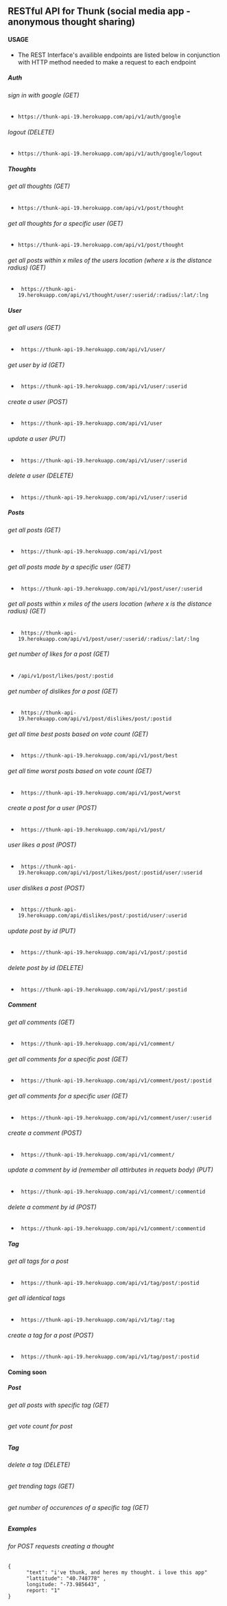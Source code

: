 ## RESTful API for Thunk (social media app - anonymous thought sharing)

#### USAGE

- The REST Interface's availible endpoints are listed below in conjunction with HTTP method needed to make a request to each endpoint

##### Auth

###### sign in with google (GET)
- ``` https://thunk-api-19.herokuapp.com/api/v1/auth/google ```

###### logout (DELETE)
- ``` https://thunk-api-19.herokuapp.com/api/v1/auth/google/logout ```

##### Thoughts 

###### get all thoughts (GET)
- ``` https://thunk-api-19.herokuapp.com/api/v1/post/thought ```
###### get all thoughts for a specific user (GET)
- ``` https://thunk-api-19.herokuapp.com/api/v1/post/thought ```
###### get all posts within x miles of the users location (where x is the distance radius) (GET)
- ``` https://thunk-api-19.herokuapp.com/api/v1/thought/user/:userid/:radius/:lat/:lng```

##### User

###### get all users (GET)
- ``` https://thunk-api-19.herokuapp.com/api/v1/user/```
###### get user by id (GET)
- ``` https://thunk-api-19.herokuapp.com/api/v1/user/:userid```
###### create a user (POST)
- ``` https://thunk-api-19.herokuapp.com/api/v1/user```
###### update a user (PUT)
- ``` https://thunk-api-19.herokuapp.com/api/v1/user/:userid```
###### delete a user (DELETE)
- ``` https://thunk-api-19.herokuapp.com/api/v1/user/:userid```

##### Posts

###### get all posts (GET)
- ``` https://thunk-api-19.herokuapp.com/api/v1/post```
###### get all posts made by a specific user (GET)
- ``` https://thunk-api-19.herokuapp.com/api/v1/post/user/:userid```
###### get all posts within x miles of the users location (where x is the distance radius) (GET)
- ``` https://thunk-api-19.herokuapp.com/api/v1/post/user/:userid/:radius/:lat/:lng```
###### get number of likes for a post (GET)
- ```/api/v1/post/likes/post/:postid```
###### get number of dislikes for a post (GET)
- ``` https://thunk-api-19.herokuapp.com/api/v1/post/dislikes/post/:postid```
###### get all time best posts based on vote count (GET)
- ``` https://thunk-api-19.herokuapp.com/api/v1/post/best```
###### get all time worst posts based on vote count (GET)
- ``` https://thunk-api-19.herokuapp.com/api/v1/post/worst```
###### create a post for a user (POST)
- ``` https://thunk-api-19.herokuapp.com/api/v1/post/```
###### user likes a post (POST)
- ``` https://thunk-api-19.herokuapp.com/api/v1/post/likes/post/:postid/user/:userid```
###### user dislikes a post (POST)
- ``` https://thunk-api-19.herokuapp.com/api/dislikes/post/:postid/user/:userid```
###### update post by id (PUT)
- ``` https://thunk-api-19.herokuapp.com/api/v1/post/:postid```
###### delete post by id (DELETE)
- ``` https://thunk-api-19.herokuapp.com/api/v1/post/:postid```

##### Comment

###### get all comments (GET)
- ``` https://thunk-api-19.herokuapp.com/api/v1/comment/```
###### get all comments for a specific post (GET)
- ``` https://thunk-api-19.herokuapp.com/api/v1/comment/post/:postid```
###### get all comments for a specific user (GET)
- ``` https://thunk-api-19.herokuapp.com/api/v1/comment/user/:userid```
###### create a comment (POST)
- ``` https://thunk-api-19.herokuapp.com/api/v1/comment/```
###### update a comment by id (remember all attirbutes in requets body) (PUT)
- ``` https://thunk-api-19.herokuapp.com/api/v1/comment/:commentid```
###### delete a comment by id (POST)
- ``` https://thunk-api-19.herokuapp.com/api/v1/comment/:commentid```

##### Tag

###### get all tags for a post
- ``` https://thunk-api-19.herokuapp.com/api/v1/tag/post/:postid```
###### get all identical tags
- ``` https://thunk-api-19.herokuapp.com/api/v1/tag/:tag```
###### create a tag for a post (POST)
- ``` https://thunk-api-19.herokuapp.com/api/v1/tag/post/:postid```

#### Coming soon

##### Post
###### get all posts with specific tag (GET)
###### get vote count for post

##### Tag
###### delete a tag (DELETE)
###### get trending tags (GET)
###### get number of occurences of a specific tag (GET)

##### Examples

###### for POST requests creating a thought

``` 
{
      "text": "i've thunk, and heres my thought. i love this app"
      "lattitude": "40.748778" ,
      longitude: "-73.985643",
      report: "1"
} 
```

